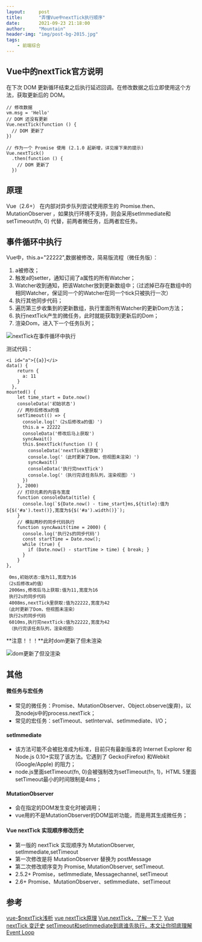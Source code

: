 ```yaml
---
layout:     post
title:      "弄懂Vue中nextTick执行顺序"
date:       2021-09-23 21:18:00
author:     "Mountain"
header-img: "img/post-bg-2015.jpg"
tags:
    - 前端综合
---
```


## Vue中的nextTick官方说明

在下次 DOM 更新循环结束之后执行延迟回调。在修改数据之后立即使用这个方法，获取更新后的 DOM。

```
// 修改数据
vm.msg = 'Hello'
// DOM 还没有更新
Vue.nextTick(function () {
  // DOM 更新了
})

// 作为一个 Promise 使用 (2.1.0 起新增，详见接下来的提示)
Vue.nextTick()
  .then(function () {
    // DOM 更新了
  })
```

## 原理

Vue（2.6+） 在内部对异步队列尝试使用原生的 Promise.then、MutationObserver ，如果执行环境不支持，则会采用setImmediate和setTimeout(fn, 0) 代替，前两者微任务，后两者宏任务。

## 事件循环中执行

Vue中，this.a="22222",数据被修改，简易版流程（微任务版）：

1. a被修改；
2. 触发a的setter，通知订阅了a属性的所有Watcher；
3. Watcher收到通知，把该Watcher放到更新数组中；（过滤掉已存在数组中的相同Watcher，保证同一个的Watcher在同一个tick只被执行一次）
4. 执行其他同步代码；
5. 遍历第三步收集到的更新数组，执行里面所有Watcher的更新Dom方法；
6. 执行nextTick产生的微任务，此时就能获取到更新后的Dom；
7. 渲染Dom，进入下一个任务队列；

![nextTick在事件循环中执行](D:\pros\blog\m-blog\img\in-post\nextTick\nextTick演示.webp)

测试代码：

```
<i id="a">{{a}}</i>
data() {
    return {
      a: 11
    }
  },
mounted() {
    let time_start = Date.now()
    consoleData('初始状态')
    // 两秒后修改a的值
    setTimeout(() => {
      console.log('（2s后修改a的值）')
      this.a = 22222
      consoleData('修改后马上获取')
      syncAwait()
      this.$nextTick(function () {
        consoleData('nextTick里获取')
        console.log('（此时更新了Dom，但视图未渲染）')
        syncAwait()
        consoleData('执行完nextTick')
        console.log('（执行完该任务队列，渲染视图）')
      })
    }, 2000)
    // 打印元素的内容与宽度
    function consoleData(title) {
      console.log(`${Date.now() - time_start}ms,${title}:值为${$('#a').text()},宽度为${$('#a').width()}`);
    }
    // 模拟两秒的同步代码执行
    function syncAwait(time = 2000) {
      console.log('执行2s的同步代码')
      const startTime = Date.now();
      while (true) {
        if (Date.now() - startTime > time) { break; }
      }
    }
},
  
 0ms,初始状态:值为11,宽度为16
（2s后修改a的值）
 2006ms,修改后马上获取:值为11,宽度为16
 执行2s的同步代码
 4008ms,nextTick里获取:值为22222,宽度为42
（此时更新了Dom，但视图未渲染）
 执行2s的同步代码
 6010ms,执行完nextTick:值为22222,宽度为42
 （执行完该任务队列，渲染视图）

```

**注意！！！**此时dom更新了但未渲染

![dom更新了但没渲染](D:\pros\blog\m-blog\img\in-post\nextTick\dom更新了但没渲染.webp)



## 其他

#### 微任务与宏任务

- 常见的微任务：Promise、MutationObserver、Object.observe(废弃)，以及nodejs中的process.nextTick；
- 常见的宏任务：setTimeout、setInterval、setImmediate、I/O；

#### setImmediate

- 该方法可能不会被批准成为标准，目前只有最新版本的 Internet Explorer 和Node.js 0.10+实现了该方法。它遇到了 Gecko(Firefox) 和Webkit (Google/Apple) 的阻力；
- node.js里面setTimeout(fn, 0)会被强制改为setTimeout(fn, 1)，HTML 5里面setTimeout最小的时间限制是4ms；

#### MutationObserver

- 会在指定的DOM发生变化时被调用；
- vue用的不是MutationObserver的DOM监听功能，而是用其生成微任务；

#### Vue nextTick 实现顺序修改历史

- 第一版的 nextTick 实现顺序为 MutationObserver, setImmediate,setTimeout
- 第一次修改是将 MutationObserver 替换为 postMessage
- 第二次修改顺序变为 Promise, MutationObserver, setTimeout.
- 2.5.2+ Promise，setImmediate, Messagechannel, setTimeout
- 2.6+ Promise、MutationObserver、setImmediate、setTimeout



## 参考

[vue-$nextTick浅析](https://www.jianshu.com/u/7fcd83fb01b5)
[vue nextTick原理](https://links.jianshu.com/go?to=https%3A%2F%2Fjuejin.im%2Fpost%2F6880710529355251726)
[Vue.nextTick，了解一下？](https://links.jianshu.com/go?to=https%3A%2F%2Fjuejin.im%2Fpost%2F6844904000542736398%23heading-0)
[Vue nextTick 变迁史](https://links.jianshu.com/go?to=https%3A%2F%2Fjuejin.im%2Fpost%2F6844903876584275976)
[setTimeout和setImmediate到底谁先执行，本文让你彻底理解Event Loop](https://links.jianshu.com/go?to=https%3A%2F%2Fjuejin.im%2Fpost%2F6844904100195205133)

